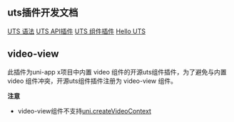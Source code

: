 ## uts插件开发文档
[UTS 语法](https://uniapp.dcloud.net.cn/tutorial/syntax-uts.html)
[UTS API插件](https://uniapp.dcloud.net.cn/plugin/uts-plugin.html)
[UTS 组件插件](https://uniapp.dcloud.net.cn/plugin/uts-component.html)
[Hello UTS](https://gitcode.net/dcloud/hello-uts)


## video-view
此插件为uni-app x项目中内置 video 组件的开源uts组件插件，为了避免与内置 video 组件冲突，开源uts组件插件注册为 video-view 组件。

**注意**  
- video-view组件不支持[uni.createVideoContext](https://uniapp.dcloud.net.cn/uni-app-x/api/create-video-context.html)

